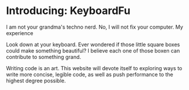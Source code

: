 # Introducing: KeyboardFu

I am not your grandma's techno nerd. No, I will not fix your computer. My experience 

Look down at your keyboard. Ever wondered if those little square boxes could make something beautiful? I believe each one of those boxen can contribute to something grand.

Writing code is an art. This website will devote itself to exploring ways to write more concise, legible code, as well as push performance to the highest degree possible.


